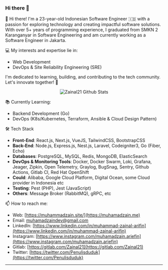 ### Hi there 👋

👋 Hi there! I'm a 23-year-old Indonesian Software Engineer 🇮🇩 with a passion for exploring technology and creating impactful software solutions. With over 5+ years of programming experience, I graduated from SMKN 2 Karanganyar in Software Engineering and am currently working as a Software Engineer in Jakarta.

💻 My interests and expertise lie in:

- Web Development
- DevOps & Site Reliability Engineering (SRE)

I'm dedicated to learning, building, and contributing to the tech community. Let's innovate together! 🚀

<div align="center">
  <img src="https://github-readme-stats.vercel.app/api?username=zainal21&show_icons=true&theme=dracula" alt="Zainal21 Github Stats">
</div>

 📚 Currently Learning:
- Backend Development (Go)
- DevOps (K8s/Kubernetes, Terraform, Ansible & Cloud Design Pattern)

🛠 Tech Stack
- **Front-End**: React.js, Next.js, VueJS, TailwindCSS, BootstrapCSS
- **Back-End**: Node.js, Express.js, Nest.js, Laravel, Codeigniter3, Go (Fiber, Echo)
- **Databases**: PostgreSQL, MySQL, Redis, MongoDB, ElasticSearch
- **DevOps & Monitoring Tools**: Docker, Docker Swarm, Loki, Grafana, Jeager, Zipkin, Open Telemetry, Graylog, BugSnag, Sentry, Github Actions, Gitlab CI, Red Hat OpenShift
- **Could**: Alibaba, Google Cloud Platform, Digital Ocean, some Cloud provider in Indonesia etc
- **Testing**: Pest (PHP), Jest (JavaScript)
- **Others**: Message Broker (RabbitMQ), gRPC, etc


📫 How to reach me:
- Web: [https://muhammadzain.site/](https://muhamadzain.me)
- Email: [muhamadzaindev@gmail.com](mailto:muhamadzaindev@gmail.com)
- LinkedIn: [https://www.linkedin.com/in/muhammad-zainal-arifin](https://www.linkedin.com/in/muhammad-zainal-arifin)
- Instagram: [https://www.instagram.com/muhamadzain.ariefin](https://www.instagram.com/muhamadzain.ariefin)
- Gitlab: [https://gitlab.com/Zainal21](https://gitlab.com/Zainal21)
- Twitter: [https://twitter.com/Penulisduduk](https://twitter.com/Penulisduduk)

---
